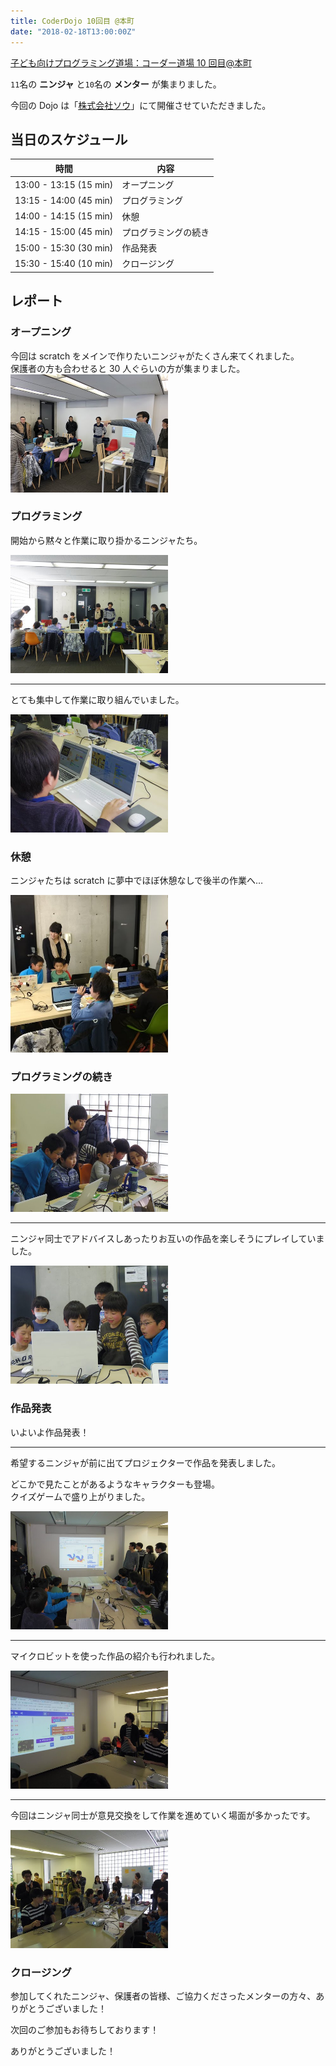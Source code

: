 ```yaml
---
title: CoderDojo 10回目 @本町
date: "2018-02-18T13:00:00Z"
---
```


[子ども向けプログラミング道場：コーダー道場 10 回目@本町](https://coderdojo-hommachi.doorkeeper.jp/events/69542)

`11`名の **ニンジャ** と`10`名の **メンター** が集まりました。

今回の Dojo は「[株式会社ソウ](https://sou-co.jp/)」にて開催させていただきました。

## 当日のスケジュール

| 時間                   | 内容                 |
| ---------------------- | -------------------- |
| 13:00 - 13:15 (15 min) | オープニング         |
| 13:15 - 14:00 (45 min) | プログラミング       |
| 14:00 - 14:15 (15 min) | 休憩                 |
| 14:15 - 15:00 (45 min) | プログラミングの続き |
| 15:00 - 15:30 (30 min) | 作品発表             |
| 15:30 - 15:40 (10 min) | クロージング         |

## レポート

### オープニング

今回は scratch をメインで作りたいニンジャがたくさん来てくれました。<br>保護者の方も合わせると 30 人ぐらいの方が集まりました。
<br><img src="./IMG_6739.jpg" width="50%">

### プログラミング

開始から黙々と作業に取り掛かるニンジャたち。

<img src="./IMGP2049.jpg" width="50%">

---

とても集中して作業に取り組んでいました。

<img src="./IMGP2079.jpg" width="50%">

### 休憩

ニンジャたちは scratch に夢中でほぼ休憩なしで後半の作業へ…

<img src="./IMG_20180218_141343_300.jpg" width="50%">

### プログラミングの続き

<img src="./IMGP2053.jpg" width="50%">

---

ニンジャ同士でアドバイスしあったりお互いの作品を楽しそうにプレイしていました。

<img src="./IMGP2082.jpg" width="50%">

### 作品発表

いよいよ作品発表！

---

希望するニンジャが前に出てプロジェクターで作品を発表しました。

どこかで見たことがあるようなキャラクターも登場。<br>
クイズゲームで盛り上がりました。

<img src="./IMGP2107.jpg" width="50%">

---

マイクロビットを使った作品の紹介も行われました。

<img src="./IMGP2147.jpg" width="50%">

---

今回はニンジャ同士が意見交換をして作業を進めていく場面が多かったです。

<img src="./IMGP2152.jpg" width="50%">

### クロージング

参加してくれたニンジャ、保護者の皆様、ご協力くださったメンターの方々、ありがとうございました！

次回のご参加もお待ちしております！

ありがとうございました！
